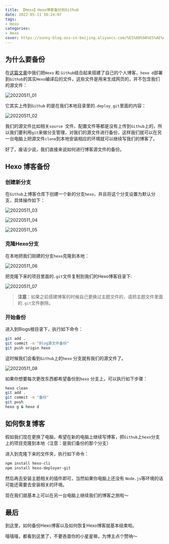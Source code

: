 ```yaml
---
title: 【Hexo】Hexo博客备份到Github
date: 2022-05-11 10:24:07
tags:
- Hexo
categories:
- Hexo
cover: https://sunny-blog.oss-cn-beijing.aliyuncs.com/%E5%8D%9A%E5%AE%A2%E5%B0%81%E9%9D%A2%E5%9B%BE%E6%96%87%E4%BB%B6/cover4.jpg
---
```


## 为什么要备份

在[这篇文章](https://happycodersunny.github.io/2022/05/09/%E3%80%90Hexo%E3%80%91Mac%20OS%E4%B8%8A%E4%BD%BF%E7%94%A8Hexo%20+%20Github%E6%90%AD%E5%BB%BA%E5%8D%9A%E5%AE%A2%E6%95%99%E7%A8%8B/)中我们把`Hexo` 和 `Github`结合起来搭建了自己的个人博客，`hexo d`部署到`Github`的其实`Hexo`编译后的文件，这些文件是用来生成网页的，并不包含我们的源文件：

![20220511_01](https://sunny-blog.oss-cn-beijing.aliyuncs.com/20220511/20220511_01.png)



它其实上传到`Github` 的是在我们本地目录里的`.deploy_git`里面的内容：

![20220511_02](https://sunny-blog.oss-cn-beijing.aliyuncs.com/20220511/20220511_02.png)



我们的源文件比如相关`source `文件、配置文件等都是没有上传到`Github`上的，所以我们要利用`git`来做分支管理，对我们的源文件进行备份，这样我们就可以在另一台电脑上把源文件`clone`到本地安装相应的环境就可以继续写我们的博客了。



好了，废话少说，我们直接来说如何进行博客源文件的备份。

## Hexo 博客备份

### 创建新分支

在`Github`上博客仓库下创建一个新的分支`hexo`，并且将这个分支设置为默认分支，具体操作如下：

![20220511_03](https://sunny-blog.oss-cn-beijing.aliyuncs.com/20220511/20220511_03.png)

![20220511_04](https://sunny-blog.oss-cn-beijing.aliyuncs.com/20220511/20220511_04.png)

![20220511_05](https://sunny-blog.oss-cn-beijing.aliyuncs.com/20220511/20220511_05.png)

### 克隆Hexo分支

在本地把我们刚建的分支`hexo`克隆到本地：

![20220511_06](https://sunny-blog.oss-cn-beijing.aliyuncs.com/20220511/20220511_06.png)



把克隆下来的项目里面的`.git`文件复制到我们的Hexo博客目录下:

![20220511_07](https://sunny-blog.oss-cn-beijing.aliyuncs.com/20220511/20220511_07.png)

> **注意**：如果之前搭建博客的时候自己更换过主题文件的，请把主题文件里面的`.git`文件删除。

### 开始备份

进入到Blogs根目录下，执行如下命令：

```bash
git add .
git commit -m "Blog源文件备份"
git push origin hexo
```

这时候我们会看到`Github`上的`hexo` 分支就有我们的源文件了。

![20220511_08](https://sunny-blog.oss-cn-beijing.aliyuncs.com/20220511/20220511_08.png)



如果你想要每次更改东西都希望备份到`hexo` 分支上，可以执行如下步骤：

```bash
hexo clean
git add .
git commit -m "备份"
git push
hexo g & hexo d
```

## 如何恢复博客

假如我们现在更换了电脑，希望在新的电脑上继续写博客，把`Github`上`hexo`分支上的项目克隆到本地（注意：是我们备份的那个分支）

进入到克隆下来的文件夹，执行如下命令：

```bash
npm install hexo-cli
npm install hexo-deployer-git
```

然后再去安装主题相关的插件即可，当然如果你电脑上还没有 `Node.js`等环境的话可能还需要去安装相关的环境。



现在我们就基本上可以在另一台电脑上继续我们的博客之旅啦～

## 最后

到这里，如何备份Hexo博客以及如何恢复Hexo博客就基本结束啦。



嘻嘻嘻，都看到这里了，不要吝啬你的小星星嘛，为博主点个赞呐～